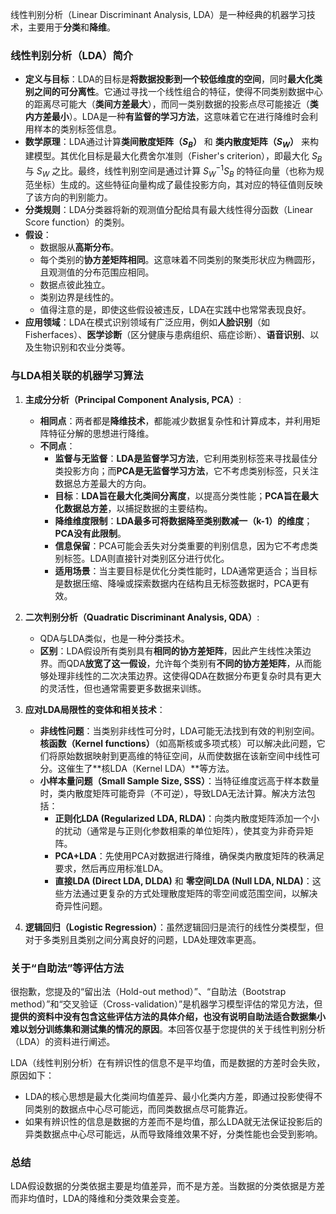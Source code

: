 线性判别分析（Linear Discriminant Analysis, LDA）是一种经典的机器学习技术，主要用于**分类**和**降维**。

### 线性判别分析（LDA）简介

- **定义与目标**：LDA的目标是**将数据投影到一个较低维度的空间**，同时**最大化类别之间的可分离性**。它通过寻找一个线性组合的特征，使得不同类别数据中心的距离尽可能大（**类间方差最大**），而同一类别数据的投影点尽可能接近（**类内方差最小**）。LDA是一种**有监督的学习方法**，这意味着它在进行降维时会利用样本的类别标签信息。
- **数学原理**：LDA通过计算**类间散度矩阵（$S_B$）** 和 **类内散度矩阵（$S_W$）** 来构建模型。其优化目标是最大化费舍尔准则（Fisher's criterion），即最大化 $S_B$ 与 $S_W$ 之比。最终，线性判别空间是通过计算 $S_W^{-1}S_B$ 的特征向量（也称为规范坐标）生成的。这些特征向量构成了最佳投影方向，其对应的特征值则反映了该方向的判别能力。
- **分类规则**：LDA分类器将新的观测值分配给具有最大线性得分函数（Linear Score function）的类别。
- **假设**：
    - 数据服从**高斯分布**。
    - 每个类别的**协方差矩阵相同**。这意味着不同类别的聚类形状应为椭圆形，且观测值的分布范围应相同。
    - 数据点彼此独立。
    - 类别边界是线性的。
    - 值得注意的是，即使这些假设被违反，LDA在实践中也常常表现良好。
- **应用领域**：LDA在模式识别领域有广泛应用，例如**人脸识别**（如Fisherfaces）、**医学诊断**（区分健康与患病组织、癌症诊断）、**语音识别**、以及生物识别和农业分类等。

### 与LDA相关联的机器学习算法

1. **主成分分析（Principal Component Analysis, PCA）**:
    
    - **相同点**：两者都是**降维技术**，都能减少数据复杂性和计算成本，并利用矩阵特征分解的思想进行降维。
    - **不同点**：
        - **监督与无监督**：**LDA是监督学习方法**，它利用类别标签来寻找最佳分类投影方向；而**PCA是无监督学习方法**，它不考虑类别标签，只关注数据总方差最大的方向。
        - **目标**：**LDA旨在最大化类间分离度**，以提高分类性能；**PCA旨在最大化数据总方差**，以捕捉数据的主要结构。
        - **降维维度限制**：**LDA最多可将数据降至类别数减一（k-1）的维度**；**PCA没有此限制**。
        - **信息保留**：PCA可能会丢失对分类重要的判别信息，因为它不考虑类别标签。LDA则直接针对类别区分进行优化。
        - **适用场景**：当主要目标是优化分类性能时，LDA通常更适合；当目标是数据压缩、降噪或探索数据内在结构且无标签数据时，PCA更有效。
2. **二次判别分析（Quadratic Discriminant Analysis, QDA）**:
    
    - QDA与LDA类似，也是一种分类技术。
    - **区别**：LDA假设所有类别具有**相同的协方差矩阵**，因此产生线性决策边界。而QDA**放宽了这一假设**，允许每个类别有**不同的协方差矩阵**，从而能够处理非线性的二次决策边界。这使得QDA在数据分布更复杂时具有更大的灵活性，但也通常需要更多数据来训练。
3. **应对LDA局限性的变体和相关技术**：
    
    - **非线性问题**：当类别非线性可分时，LDA可能无法找到有效的判别空间。**核函数（Kernel functions）**（如高斯核或多项式核）可以解决此问题，它们将原始数据映射到更高维的特征空间，从而使数据在该新空间中线性可分。这催生了**核LDA（Kernel LDA）**等方法。
    - **小样本量问题（Small Sample Size, SSS）**：当特征维度远高于样本数量时，类内散度矩阵可能奇异（不可逆），导致LDA无法计算。解决方法包括：
        - **正则化LDA (Regularized LDA, RLDA)**：向类内散度矩阵添加一个小的扰动（通常是与正则化参数相乘的单位矩阵），使其变为非奇异矩阵。
        - **PCA+LDA**：先使用PCA对数据进行降维，确保类内散度矩阵的秩满足要求，然后再应用标准LDA。
        - **直接LDA (Direct LDA, DLDA)** 和 **零空间LDA (Null LDA, NLDA)**：这些方法通过更复杂的方式处理散度矩阵的零空间或范围空间，以解决奇异性问题。
4. **逻辑回归（Logistic Regression）**：虽然逻辑回归是流行的线性分类模型，但对于多类别且类别之间分离良好的问题，LDA处理效率更高。
    

### 关于“自助法”等评估方法

很抱歉，您提及的“留出法（Hold-out method）”、“自助法（Bootstrap method）”和“交叉验证（Cross-validation）”是机器学习模型评估的常见方法，但**提供的资料中没有包含这些评估方法的具体介绍，也没有说明自助法适合数据集小难以划分训练集和测试集的情况的原因**。本回答仅基于您提供的关于线性判别分析（LDA）的资料进行阐述。

LDA（线性判别分析）在有辨识性的信息不是平均值，而是数据的方差时会失败，原因如下：
- LDA的核心思想是最大化类间均值差异、最小化类内方差，即通过投影使得不同类别的数据点中心尽可能远，而同类数据点尽可能靠近。
- 如果有辨识性的信息是数据的方差而不是均值，那么LDA就无法保证投影后的异类数据点中心尽可能远，从而导致降维效果不好，分类性能也会受到影响。

### 总结
LDA假设数据的分类依据主要是均值差异，而不是方差。当数据的分类依据是方差而非均值时，LDA的降维和分类效果会变差。